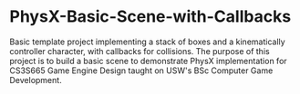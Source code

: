 # PhysX-Basic-Scene-with-Callbacks
Basic template project implementing a stack of boxes and a kinematically controller character, with callbacks for collisions.
The purpose of this project is to build a basic scene to demonstrate PhysX implementation for CS3S665 Game Engine Design taught on USW's BSc Computer Game Development.
